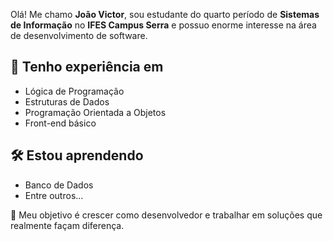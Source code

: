 Olá! Me chamo **João Victor**, sou estudante do quarto período de **Sistemas de Informação** no **IFES Campus Serra** e possuo enorme interesse na área de desenvolvimento de software.  


## 📌 Tenho experiência em
- Lógica de Programação  
- Estruturas de Dados
- Programação Orientada a Objetos
- Front-end básico

## 🛠 Estou aprendendo 
- Banco de Dados
- Entre outros...


🎯  Meu objetivo é crescer como desenvolvedor e trabalhar em soluções que realmente façam diferença.

